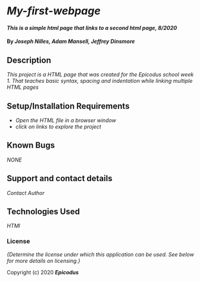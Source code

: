 # _My-first-webpage_

#### _This is a simple html page that links to a second html page, 8/2020_

#### By _**Joseph Nilles, Adam Mansell, Jeffrey Dinsmore**_

## Description

_This project is a HTML page that was created for the Epicodus school week 1. That teaches basic syntax, spacing and indentation while linking multiple HTML pages_

## Setup/Installation Requirements

* _Open the HTML file in a browser window_
* _click on links to explore the project_



## Known Bugs

_NONE_

## Support and contact details

_Contact Author_

## Technologies Used

_HTMl_

### License

*{Determine the license under which this application can be used.  See below for more details on licensing.}*

Copyright (c) 2020 **_Epicodus_**